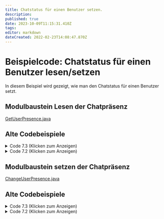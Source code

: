 ```yaml
---
title: Chatstatus für einen Benutzer setzen.
description: 
published: true
date: 2023-10-09T11:15:31.410Z
tags: 
editor: markdown
dateCreated: 2022-02-23T14:08:47.870Z
---
```


# Beispielcode: Chatstatus für einen Benutzer lesen/setzen

In diesem Beispiel wird gezeigt, wie man den Chatstatus für einen Benutzer setzt.

## Modulbaustein Lesen der Chatpräsenz
[GetUserPresence.java](https://github.com/Fabian95qw/SFWiki/blob/master/uploads/dev_tutorial/sourcecode/chatpresence/GetUserPresence.java)

## Alte Codebeispiele
<details>
  <summary> Code 7.3 (Klicken zum Anzeigen)</summary>
  
    package si.module.examples.chatpresence;

		import org.apache.logging.log4j.Logger;
    import de.starface.bo.BusinessObjects;
    import de.starface.core.component.StarfaceComponentProvider;
    import de.starface.integration.uci.java.v30.types.UserState;
    import de.vertico.starface.module.core.model.VariableType;
    import de.vertico.starface.module.core.model.Visibility;
    import de.vertico.starface.module.core.runtime.IBaseExecutable;
    import de.vertico.starface.module.core.runtime.IRuntimeEnvironment;
    import de.vertico.starface.module.core.runtime.annotations.Function;
    import de.vertico.starface.module.core.runtime.annotations.InputVar;
    import de.vertico.starface.module.core.runtime.annotations.OutputVar;

    @Function(visibility=Visibility.Private, rookieFunction=false, description="Get the User's Chatpresence")
    public class GetUserPresence implements IBaseExecutable
    {
    //##########################################################################################

      @InputVar(label="AccountID", description="The STARFACE_USER to do this action for",type=VariableType.STARFACE_USER)
      public int AccountID=0;

      @OutputVar(label="ChatPresence", description="The currently set chatpresence",type=VariableType.STRING)
      public String ChatPresence="";

      @OutputVar(label="ChatPresenceMessage", description="The currently set presencemessage possibleValues={AVAILABLE, AWAY, DO_NOT_DISTURB ,EXTENDED_AWAY, FREE_FOR_CHAT, UNAVAILABLE}",type=VariableType.STRING)
      public String ChatPresenceMessage="";

      @OutputVar(label="Success", description="If setting the status was sucessful",type=VariableType.BOOLEAN)
      public boolean Success=false;

        StarfaceComponentProvider componentProvider = StarfaceComponentProvider.getInstance();
        //##########################################################################################


      //###################      Code Execution      ############################
      @Override
      public void execute(IRuntimeEnvironment context) throws Exception
      {
    		Logger log  = context.getLog();
        //Fetch the Required Components
        BusinessObjects BO = (BusinessObjects)context.provider().fetch(BusinessObjects.class);

        UserState userState = BO.getUserStateBO().getUserState(AccountID); //Fetch the current UserState for the accountid
        if(userState == null) //If AccountID is invalid/user does not exist
        {
          log.error("User with AccountID: "+ AccountID+ " does not exist!");
          Success = false;
          return;
        }

        ChatPresence = userState.getChatPresence().toString(); //Read out ChatPresence to String
        ChatPresenceMessage = userState.getChatPresenceMessage(); //Red out ChatMessage

      }//END OF EXECUTION
    }
  
</details>

<details>
  <summary>Code 7.2 (Klicken zum Anzeigen)</summary>
  
    package si.module.examples.chatpresence;

    import org.apache.commons.logging.Log;
    import de.starface.bo.BusinessObjects;
    import de.starface.core.component.StarfaceComponentProvider;
    import de.starface.integration.uci.java.v30.types.UserState;
    import de.vertico.starface.module.core.model.VariableType;
    import de.vertico.starface.module.core.model.Visibility;
    import de.vertico.starface.module.core.runtime.IBaseExecutable;
    import de.vertico.starface.module.core.runtime.IRuntimeEnvironment;
    import de.vertico.starface.module.core.runtime.annotations.Function;
    import de.vertico.starface.module.core.runtime.annotations.InputVar;
    import de.vertico.starface.module.core.runtime.annotations.OutputVar;

    @Function(visibility=Visibility.Private, rookieFunction=false, description="Get the User's Chatpresence")
    public class GetUserPresence implements IBaseExecutable
    {
    //##########################################################################################

      @InputVar(label="AccountID", description="The STARFACE_USER to do this action for",type=VariableType.STARFACE_USER)
      public int AccountID=0;

      @OutputVar(label="ChatPresence", description="The currently set chatpresence",type=VariableType.STRING)
      public String ChatPresence="";

      @OutputVar(label="ChatPresenceMessage", description="The currently set presencemessage possibleValues={AVAILABLE, AWAY, DO_NOT_DISTURB ,EXTENDED_AWAY, FREE_FOR_CHAT, UNAVAILABLE}",type=VariableType.STRING)
      public String ChatPresenceMessage="";

      @OutputVar(label="Success", description="If setting the status was sucessful",type=VariableType.BOOLEAN)
      public boolean Success=false;

        StarfaceComponentProvider componentProvider = StarfaceComponentProvider.getInstance();
        //##########################################################################################


      //###################      Code Execution      ############################
      @Override
      public void execute(IRuntimeEnvironment context) throws Exception
      {
        Log log  = context.getLog();
        //Fetch the Required Components
        BusinessObjects BO = (BusinessObjects)context.provider().fetch(BusinessObjects.class);

        UserState userState = BO.getUserStateBO().getUserState(AccountID); //Fetch the current UserState for the accountid
        if(userState == null) //If AccountID is invalid/user does not exist
        {
          log.error("User with AccountID: "+ AccountID+ " does not exist!");
          Success = false;
          return;
        }

        ChatPresence = userState.getChatPresence().toString(); //Read out ChatPresence to String
        ChatPresenceMessage = userState.getChatPresenceMessage(); //Red out ChatMessage

      }//END OF EXECUTION
    }
  
</details>

## Modulbaustein setzen der Chatpräsenz

[ChangeUserPresence.java](https://github.com/Fabian95qw/SFWiki/blob/master/uploads/dev_tutorial/sourcecode/chatpresence/ChangeUserPresence.java)

## Alte Codebeispiele
<details>
  <summary>Code 7.3 (Klicken zum Anzeigen)</summary>
  
    package si.module.examples.chatpresence;

		import org.apache.logging.log4j.Logger;
    import de.starface.bo.BusinessObjects;
    import de.starface.bo.events.NewUserStateEvent;
    import de.starface.core.component.StarfaceComponentProvider;
    import de.starface.core.component.events.StarfaceEventService;
    import de.starface.integration.uci.java.v30.types.UserState;
    import de.starface.integration.uci.java.v30.values.ChatPresence;
    import de.vertico.starface.module.core.model.VariableType;
    import de.vertico.starface.module.core.model.Visibility;
    import de.vertico.starface.module.core.runtime.IBaseExecutable;
    import de.vertico.starface.module.core.runtime.IRuntimeEnvironment;
    import de.vertico.starface.module.core.runtime.annotations.Function;
    import de.vertico.starface.module.core.runtime.annotations.InputVar;
    import de.vertico.starface.module.core.runtime.annotations.OutputVar;

    @Function(visibility=Visibility.Private, rookieFunction=false, description="Changes the User's Chatstate")
    public class ChangeUserPresence implements IBaseExecutable
    {
    //##########################################################################################

      @InputVar(label="AccountID", description="The STARFACE_USER to do this action for",type=VariableType.STARFACE_USER)
      public int AccountID=0;

      @InputVar(label="Chatpresence", description="The new chatstate to set",type=VariableType.STRING, possibleValues={"AVAILABLE", "AWAY", "DO_NOT_DISTURB" ,"EXTENDED_AWAY", "FREE_FOR_CHAT", "UNAVAILABLE"}) //Creates a dropdown of predefined options
      public String Chatpresence="";

      @InputVar(label="Change presencetext", description="If the presencetext has to be changed as well",type=VariableType.BOOLEAN)
      public boolean ChangeText = false;

      @InputVar(label="ChatPresenceText", description="The new text to place",type=VariableType.STRING)
      public String ChatPresenceText="";

      @OutputVar(label="Success", description="If setting the status was sucessful",type=VariableType.BOOLEAN)
      public boolean Success=false;

        StarfaceComponentProvider componentProvider = StarfaceComponentProvider.getInstance();
        //##########################################################################################


      //###################      Code Execution      ############################
      @Override
      public void execute(IRuntimeEnvironment context) throws Exception
      {
   			 Logger log  = context.getLog();
        //Fetch the Required Components
        BusinessObjects BO = (BusinessObjects)context.provider().fetch(BusinessObjects.class);
        StarfaceEventService ES = (StarfaceEventService)context.provider().fetch(StarfaceEventService.class);

        UserState userState = BO.getUserStateBO().getUserState(AccountID); //Fetch the current UserState for the accountid
        if(userState == null) //If AccountID is invalid/user does not exist
        {
          log.error("User with AccountID: "+ AccountID+ " does not exist!");
          Success = false;
          return;
        }
        userState.setChatPresence(ChatPresence.valueOf(Chatpresence)); //Set the Chatpresence of the user to the new presence selected from the dropdown
        if(ChangeText)
        {
          userState.setChatPresenceMessage(ChatPresenceText); //Set the new Chatstatustext
        }
        NewUserStateEvent Update = new NewUserStateEvent(AccountID, userState); //Create a NewUserState Event, so it can be published across all starface components
        ES.publish(Update, context.getLog()); //Fire the new Event

      }//END OF EXECUTION
    }
  
</details>

<details>
  <summary>Code 7.2 (Klicken zum Anzeigen)</summary>
  
    package si.module.examples.chatpresence;

    import org.apache.commons.logging.Log;
    import de.starface.bo.BusinessObjects;
    import de.starface.bo.events.NewUserStateEvent;
    import de.starface.core.component.StarfaceComponentProvider;
    import de.starface.core.component.events.StarfaceEventService;
    import de.starface.integration.uci.java.v30.types.UserState;
    import de.starface.integration.uci.java.v30.values.ChatPresence;
    import de.vertico.starface.module.core.model.VariableType;
    import de.vertico.starface.module.core.model.Visibility;
    import de.vertico.starface.module.core.runtime.IBaseExecutable;
    import de.vertico.starface.module.core.runtime.IRuntimeEnvironment;
    import de.vertico.starface.module.core.runtime.annotations.Function;
    import de.vertico.starface.module.core.runtime.annotations.InputVar;
    import de.vertico.starface.module.core.runtime.annotations.OutputVar;

    @Function(visibility=Visibility.Private, rookieFunction=false, description="Changes the User's Chatstate")
    public class ChangeUserPresence implements IBaseExecutable
    {
    //##########################################################################################

      @InputVar(label="AccountID", description="The STARFACE_USER to do this action for",type=VariableType.STARFACE_USER)
      public int AccountID=0;

      @InputVar(label="Chatpresence", description="The new chatstate to set",type=VariableType.STRING, possibleValues={"AVAILABLE", "AWAY", "DO_NOT_DISTURB" ,"EXTENDED_AWAY", "FREE_FOR_CHAT", "UNAVAILABLE"}) //Creates a dropdown of predefined options
      public String Chatpresence="";

      @InputVar(label="Change presencetext", description="If the presencetext has to be changed as well",type=VariableType.BOOLEAN)
      public boolean ChangeText = false;

      @InputVar(label="ChatPresenceText", description="The new text to place",type=VariableType.STRING)
      public String ChatPresenceText="";

      @OutputVar(label="Success", description="If setting the status was sucessful",type=VariableType.BOOLEAN)
      public boolean Success=false;

        StarfaceComponentProvider componentProvider = StarfaceComponentProvider.getInstance();
        //##########################################################################################


      //###################      Code Execution      ############################
      @Override
      public void execute(IRuntimeEnvironment context) throws Exception
      {
        Log log  = context.getLog();
        //Fetch the Required Components
        BusinessObjects BO = (BusinessObjects)context.provider().fetch(BusinessObjects.class);
        StarfaceEventService ES = (StarfaceEventService)context.provider().fetch(StarfaceEventService.class);

        UserState userState = BO.getUserStateBO().getUserState(AccountID); //Fetch the current UserState for the accountid
        if(userState == null) //If AccountID is invalid/user does not exist
        {
          log.error("User with AccountID: "+ AccountID+ " does not exist!");
          Success = false;
          return;
        }
        userState.setChatPresence(ChatPresence.valueOf(Chatpresence)); //Set the Chatpresence of the user to the new presence selected from the dropdown
        if(ChangeText)
        {
          userState.setChatPresenceMessage(ChatPresenceText); //Set the new Chatstatustext
        }
        NewUserStateEvent Update = new NewUserStateEvent(AccountID, userState); //Create a NewUserState Event, so it can be published across all starface components
        ES.publish(Update, context.getLog()); //Fire the new Event

      }//END OF EXECUTION
    }
  
</details>